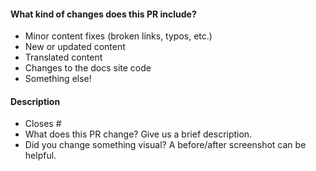 <!-- Thank you for opening a PR! We really appreciate you taking the time to help out 🙌 -->

#### What kind of changes does this PR include?
<!-- Delete any that don’t apply -->
<!-- Translators, try to follow this pattern when naming your PRs:
"i18(language code): (short description)" -->

- Minor content fixes (broken links, typos, etc.)
- New or updated content
- Translated content
- Changes to the docs site code
- Something else!

#### Description
<!-- Delete any that don’t apply -->
- Closes # <!-- Add an issue number if this PR will close it. -->
- What does this PR change? Give us a brief description. <!-- If it's an update try adding the commits as reference -->
- Did you change something visual? A before/after screenshot can be helpful.

<!--
Here’s what will happen next:

1. Our GitHub bots will run to check your changes.
   If they spot any broken links you will see some error messages on this PR.
   Don’t hesitate to ask any questions if you’re not sure what these mean!

2. In a few minutes, you’ll be able to see a preview of your changes on Netlify 🥳

3. One or more of our maintainers will take a look and may ask you to make changes.
   We try to be responsive, but don’t worry if this takes a day or two.

4. Reach out to us on Discord with any questions along the way:
   https://discord.com/invite/tauri
-->
